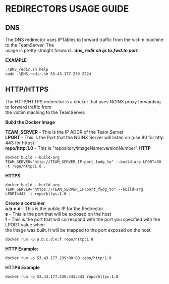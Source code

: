 # **REDIRECTORS USAGE GUIDE**  

## **DNS**

The DNS redirector uses IPTables to forward traffic from the victim machine to the TeamServer.   The  
usage is pretty straight forward.. **_dns_redir.sh ip.to.fwd.to port_**

**EXAMPLE**

```
.\DNS_redir.sh help  
sudo .\DNS_redir.sh 53.43.177.239 2224
```


## **HTTP/HTTPS**

The HTTP/HTTPS redirector is a docker that uses NGINX proxy forwarding to forward traffic from  
the victim maching to the TeamServer.   

**Build the Docker Image**

**TEAM_SERVER** - This is the IP ADDR of the Team Server  
**LPORT** - This is the Port that the NGINX Server will listen on (use 80 for http 443 for https)  
**repo/http:1.0** - This is "repository/imageName:versionNumber" 
**HTTP**
```
docker build --build-arg TEAM_SERVER="http://TEAM_SERVER_IP:port_fwdg_to" --build-arg LPORT=80 -t repo/http:1.0 .  
```
**HTTPS**
```
docker build --build-arg TEAM_SERVER="https://TEAM_SERVER_IP:port_fwdg_to" --build-arg LPORT=443 -t repo/https:1.0 .  
```

**Create a container**  
**a.b.c.d** - This is the public IP for the Redirector  
**e** - This is the port that will be exposed on the host  
**f** - This is the port that will correspond with the port you specified with the LPORT value when  
        the image was built.  It will be mapped to the port exposed on the host.   
```
docker run -p a.b.c.d:e:f repo/http:1.0
```
**HTTP Example:**
```
docker run -p 53.43.177.239:80:80 repo/http:1.0
```
**HTTPS Example**
```
docker run -p 53.43.177.239:443:443 repo/https:1.0
```

